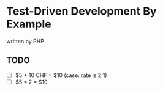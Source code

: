 # Test-Driven Development By Example

written by PHP

## TODO

- [ ] $5 + 10 CHF = $10 (case: rate is 2:1)
- [ ] $5 * 2 = $10
